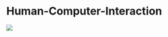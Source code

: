 # Human-Computer-Interaction

![](https://github.com/bsonoda/Human-Computer-Interaction/blob/main/p1.Braden.Sonoda.gif)
